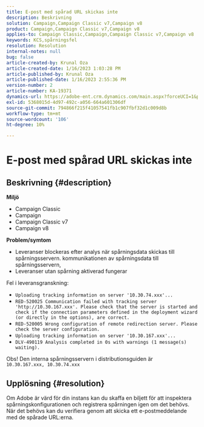 ```yaml
---
title: E-post med spårad URL skickas inte
description: Beskrivning
solution: Campaign,Campaign Classic v7,Campaign v8
product: Campaign,Campaign Classic v7,Campaign v8
applies-to: Campaign Classic,Campaign,Campaign Classic v7,Campaign v8
keywords: KCS,spårningsfel
resolution: Resolution
internal-notes: null
bug: false
article-created-by: Krunal Oza
article-created-date: 1/16/2023 1:03:28 PM
article-published-by: Krunal Oza
article-published-date: 1/16/2023 2:55:36 PM
version-number: 2
article-number: KA-19371
dynamics-url: https://adobe-ent.crm.dynamics.com/main.aspx?forceUCI=1&pagetype=entityrecord&etn=knowledgearticle&id=9f67df27-9e95-ed11-aad1-6045bd006793
exl-id: 5368015d-4d97-492c-a056-664a601306df
source-git-commit: 794866f215f41057541fb1c907fbf32d1c009d8b
workflow-type: tm+mt
source-wordcount: '106'
ht-degree: 10%

---
```


# E-post med spårad URL skickas inte

## Beskrivning {#description}

<b>Miljö</b>
- Campaign Classic
- Campaign
- Campaign Classic v7
- Campaign v8



<b>Problem/symtom</b>
- Leveranser blockeras efter analys när spårningsdata skickas till spårningsservern. kommunikationen av spårningsdata till spårningsservern,
- Leveranser utan spårning aktiverad fungerar


Fel i leveransgranskning:

- `Uploading tracking information on server '10.30.74.xxx'...`
- `RED-520025 Communication failed with tracking server 'http://10.30.167.xxx'. Please check that the server is started and check if the connection parameters defined in the deployment wizard (or directly in the options), are correct.`
- `RED-520005 Wrong configuration of remote redirection server. Please check the server configuration.`
- `Uploading tracking information on server '10.30.167.xxx'...`
- `DLV-490119 Analysis completed in 0s with warnings (1 message(s) waiting).`




Obs! Den interna spårningsservern i distributionsguiden är `10.30.167.xxx, 10.30.74.xxx`


## Upplösning {#resolution}


Om Adobe är värd för din instans kan du skaffa en biljett för att inspektera spårningskonfigurationen och registrera spårningen igen om det behövs. När det behövs kan du verifiera genom att skicka ett e-postmeddelande med de spårade URL:erna.
